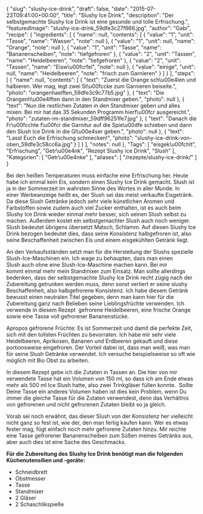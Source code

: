 {
    "slug": "slushy-ice-drink",
    "draft": false,
    "date": "2015-07-23T09:41:00+00:00",
    "title": "Slushy Ice Drink",
    "description": "Der selbstgemachte Slushy Ice Drink ist eine gesunde und tolle Erfrischung.",
    "featuredImage": "slushy-ice-drink_59dfe3c27f666.jpg",
    "author": "Gabi",
    "recipe": {
        "ingredients": [
            {
                "name": null,
                "contents": [
                    {
                        "value": "1",
                        "unit": "Tasse",
                        "name": "Wasser",
                        "note": null
                    },
                    {
                        "value": "1",
                        "unit": null,
                        "name": "Orange",
                        "note": null
                    },
                    {
                        "value": "1",
                        "unit": "Tasse",
                        "name": "Bananenscheiben",
                        "note": "tiefgefroren"
                    },
                    {
                        "value": "2",
                        "unit": "Tassen",
                        "name": "Heidelbeeren",
                        "note": "tiefgefroren"
                    },
                    {
                        "value": "2",
                        "unit": "Tassen",
                        "name": "Eisw\u00fcrfel",
                        "note": null
                    },
                    {
                        "value": "einige",
                        "unit": null,
                        "name": "Heidelbeeren",
                        "note": "frisch zum Garnieren"
                    }
                ]
            }
        ],
        "steps": [
            {
                "name": null,
                "contents": [
                    {
                        "text": "Zuerst die Orange sch\u00e4len und halbieren. Wer mag, legt zwei St\u00fccke zum Garnieren beiseite.",
                        "photo": "orangenhaelften_59dfe3c9c77b5.jpg"
                    },
                    {
                        "text": "Die Orangenh\u00e4lften dann in den Standmixer geben.",
                        "photo": null
                    },
                    {
                        "text": "Nun die restlichen Zutaten in den Standmixer geben und alles mixen. Bei mir hat das 35 Sekunden Programm hierf\u00fcr ausgereicht.",
                        "photo": "zutaten-im-standmixer_59dff96251fe7.jpg"
                    },
                    {
                        "text": "Danach die Fr\u00fcchte f\u00fcr die Garnitur auf die Spie\u00dfe schieben und dann den Slush Ice Drink in die Gl\u00e4ser geben.",
                        "photo": null
                    },
                    {
                        "text": "Lasst Euch die Erfrischung schmecken!",
                        "photo": "slushy-ice-drink-von-oben_59dfe3c58cc6a.jpg"
                    }
                ]
            }
        ],
        "notes": null
    },
    "Tags": [
        "eisgek\u00fchlt",
        "Erfrischung",
        "Getr\u00e4nk",
        "Rezept Slushy ice Drink",
        "Slush"
    ],
    "Kategorien": [
        "Getr\u00e4nke"
    ],
    "aliases": [
        "\/rezepte\/slushy-ice-drink\/"
    ]
}

Bei den heißen Temperaturen muss einfache eine Erfrischung her. Heute habe ich einmal kein Eis, sondern einen Slushy Ice Drink gemacht. Slush ist ja in der Sommerzeit im wahrsten Sinne des Wortes in aller Munde. In einer Werbeanzeige heißt es, der Slush sei das meist verkaufte Eisgetränk. Da diese Slush Getränke jedoch sehr viele künstlichen Aromen und Farbstoffen sowie zudem auch viel Zucker enthalten, ist es auch beim Slushy Ice Drink wieder einmal mehr besser, sich seinen Slush selbst zu machen. Außerdem kostet ein selbstgemachter Slush auch noch weniger. Slush bedeutet übrigens übersetzt Matsch, Schlamm. Auf diesen Slushy Ice Drink bezogen bedeutet dies, dass seine Konsistenz halbgefroren ist, also seine Beschaffenheit zwischen Eis und einem eisgekühlten Getränk liegt.

An den Verkaufsständen setzt man für die Herstellung der Slushs spezielle Slush-Ice-Maschinen ein. Ich wage zu behaupten, dass man einen Slush auch ohne eine Slush-Ice-Maschine machen kann. Bei mir kommt einmal mehr mein Standmixer zum Einsatz. Man sollte allerdings bedenken, dass der selbstgemachte Slushy Ice Drink recht zügig nach der Zubereitung getrunken werden muss, denn sonst verliert er seine slushy Beschaffenheit, also halbgefrorene Konsistenz. Ich habe diesem Getränk bewusst einen neutralen Titel gegeben, denn man kann hier für die Zubereitung ganz nach Belieben seine Lieblingsfrüchte verwenden. Ich verwende in diesem Rezept  gefrorene Heidelbeeren, eine frische Orange sowie eine Tasse voll gefrorener Bananenstücke.

Apropos gefrorene Früchte: Es ist Sommerzeit und damit die perfekte Zeit, sich mit den tollsten Früchten zu bevorraten. Ich habe mir sehr viele Heidelbeeren, Aprikosen, Bananen und Erdbeeren gekauft und diese portionsweise eingefroren. Der Vorteil dabei ist, dass man weiß, was man für seine Slush Getränke verwendet. Ich versuche beispielsweise so oft wie möglich mit Bio Obst zu arbeiten.

In diesem Rezept gebe ich die Zutaten in Tassen an. Die hier von mir verwendete Tasse hat ein Volumen von 150 ml, so dass ich am Ende etwas mehr als 500 ml Ice Slush hatte, also zwei Trinkgläser füllen konnte.  Sollte Deine Tasse ein anderes Volumen haben ist dies kein Problem, wenn Du immer die gleiche Tasse für die Zutaten verwendest, denn das Verhältnis von gefrorenen und nicht gefrorenen Zutaten bleibt so ja gleich.

Vorab sei noch erwähnt, das dieser Slush von der Konsistenz her vielleicht nicht ganz so fest ist, wie der, den man fertig kaufen kann. Wer es etwas fester mag, fügt einfach noch mehr gefrorene Zutaten hinzu. Mir reichte eine Tasse gefrorener Bananenscheiben zum Süßen meines Getränks aus, aber auch dies ist eine Sache des Geschmacks.

**Für die Zubereitung des Slushy Ice Drink benötigt man die folgenden Küchenutensilien und -geräte:**

 * Schneidbrett
 * Obstmesser
 * Tasse
 * Standmixer
 * 2 Gläser
 * 2 Schaschlikspieße